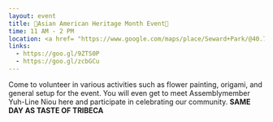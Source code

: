 ```yaml
---
layout: event
title: 🎊Asian American Heritage Month Event🎊
time: 11 AM - 2 PM
location: <a href= "https://www.google.com/maps/place/Seward+Park/@40.7145394,-73.9918489,17z/data=!4m8!1m2!2m1!1sSeward+Park+located+at+Essex+street+and+East+Broadway)!3m4!1s0x89c25a2989428581:0x43c2bd3ad9803c0c!8m2!3d40.7149056!4d-73.989247">Seward Park</a>, Manhattan
links:
  - https://goo.gl/9ZTS0P
  - https://goo.gl/zcbGCu
---
```

Come to volunteer in various activities such as flower painting, origami, and general setup for the event. You will even get to meet Assemblymember Yuh-Line Niou here and participate in celebrating our community.
**SAME DAY AS TASTE OF TRIBECA**